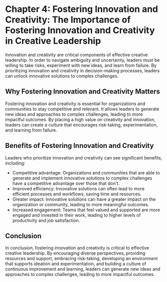 Chapter 4: Fostering Innovation and Creativity: The Importance of Fostering Innovation and Creativity in Creative Leadership
============================================================================================================================

Innovation and creativity are critical components of effective creative leadership. In order to navigate ambiguity and uncertainty, leaders must be willing to take risks, experiment with new ideas, and learn from failure. By prioritizing innovation and creativity in decision-making processes, leaders can unlock innovative solutions to complex challenges.

Why Fostering Innovation and Creativity Matters
-----------------------------------------------

Fostering innovation and creativity is essential for organizations and communities to stay competitive and relevant. It allows leaders to generate new ideas and approaches to complex challenges, leading to more impactful outcomes. By placing a high value on creativity and innovation, leaders can create a culture that encourages risk-taking, experimentation, and learning from failure.

Benefits of Fostering Innovation and Creativity
-----------------------------------------------

Leaders who prioritize innovation and creativity can see significant benefits, including:

* Competitive advantage: Organizations and communities that are able to generate and implement innovative solutions to complex challenges have a competitive advantage over those that don't.
* Improved efficiency: Innovative solutions can often lead to more efficient processes and workflows, saving time and resources.
* Greater impact: Innovative solutions can have a greater impact on the organization or community, leading to more meaningful outcomes.
* Increased engagement: Teams that feel valued and supported are more engaged and invested in their work, leading to higher levels of productivity and job satisfaction.

Conclusion
----------

In conclusion, fostering innovation and creativity is critical to effective creative leadership. By encouraging diverse perspectives, providing resources and support, embracing risk-taking, developing an environment that supports ideation and experimentation, and building a culture of continuous improvement and learning, leaders can generate new ideas and approaches to complex challenges, leading to more impactful outcomes.
